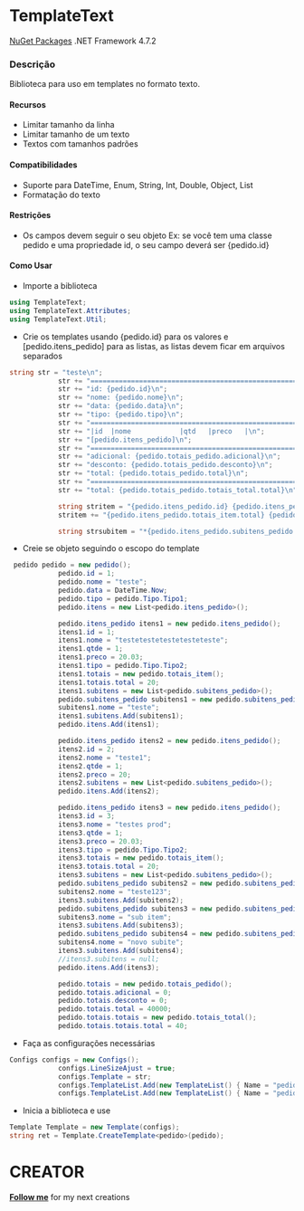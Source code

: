 # TemplateText
[NuGet Packages](https://www.nuget.org/packages/TemplateTextEx/)
.NET Framework 4.7.2

### Descrição
Biblioteca para uso em templates no formato texto.

#### Recursos
- Limitar tamanho da linha
- Limitar tamanho de um texto
- Textos com tamanhos padrões

#### Compatibilidades
- Suporte para DateTime, Enum, String, Int, Double, Object, List
- Formatação do texto

#### Restrições
- Os campos devem seguir o seu objeto Ex: se você tem uma classe pedido e uma propriedade id, o seu campo deverá ser {pedido.id}

#### Como Usar
- Importe a biblioteca
```cs
using TemplateText;
using TemplateText.Attributes;
using TemplateText.Util;
```
- Crie os templates usando {pedido.id} para os valores e [pedido.itens_pedido] para as listas, as listas devem ficar em arquivos separados
```cs
string str = "teste\n";
            str += "=========================================================\n";
            str += "id: {pedido.id}\n";
            str += "nome: {pedido.nome}\n";
            str += "data: {pedido.data}\n";
            str += "tipo: {pedido.tipo}\n";
            str += "=========================================================\n";
            str += "|id  |nome            |qtd   |preco   |\n";
            str += "[pedido.itens_pedido]\n";
            str += "=========================================================\n";
            str += "adicional: {pedido.totais_pedido.adicional}\n";
            str += "desconto: {pedido.totais_pedido.desconto}\n";
            str += "total: {pedido.totais_pedido.total}\n";
            str += "=========================================================\n";
            str += "total: {pedido.totais_pedido.totais_total.total}\n";

            string stritem = "{pedido.itens_pedido.id} {pedido.itens_pedido.nome} {pedido.itens_pedido.qtde} {pedido.itens_pedido.preco}\n";
            stritem += "{pedido.itens_pedido.totais_item.total} {pedido.itens_pedido.tipo} > [pedido.itens_pedido.subitens_pedido]\n \n";

            string strsubitem = "*{pedido.itens_pedido.subitens_pedido.nome}\n";
```
- Creie se objeto seguindo o escopo do template
```cs
 pedido pedido = new pedido();
            pedido.id = 1;
            pedido.nome = "teste";
            pedido.data = DateTime.Now;
            pedido.tipo = pedido.Tipo.Tipo1;
            pedido.itens = new List<pedido.itens_pedido>();

            pedido.itens_pedido itens1 = new pedido.itens_pedido();
            itens1.id = 1;
            itens1.nome = "testetestetestetesteteste";
            itens1.qtde = 1;
            itens1.preco = 20.03;
            itens1.tipo = pedido.Tipo.Tipo2;
            itens1.totais = new pedido.totais_item();
            itens1.totais.total = 20;
            itens1.subitens = new List<pedido.subitens_pedido>();
            pedido.subitens_pedido subitens1 = new pedido.subitens_pedido();
            subitens1.nome = "teste";
            itens1.subitens.Add(subitens1);
            pedido.itens.Add(itens1);

            pedido.itens_pedido itens2 = new pedido.itens_pedido();
            itens2.id = 2;
            itens2.nome = "teste1";
            itens2.qtde = 1;
            itens2.preco = 20;
            itens2.subitens = new List<pedido.subitens_pedido>();
            pedido.itens.Add(itens2);

            pedido.itens_pedido itens3 = new pedido.itens_pedido();
            itens3.id = 3;
            itens3.nome = "testes prod";
            itens3.qtde = 1;
            itens3.preco = 20.03;
            itens3.tipo = pedido.Tipo.Tipo2;
            itens3.totais = new pedido.totais_item();
            itens3.totais.total = 20;
            itens3.subitens = new List<pedido.subitens_pedido>();
            pedido.subitens_pedido subitens2 = new pedido.subitens_pedido();
            subitens2.nome = "teste123";
            itens3.subitens.Add(subitens2);
            pedido.subitens_pedido subitens3 = new pedido.subitens_pedido();
            subitens3.nome = "sub item";
            itens3.subitens.Add(subitens3);
            pedido.subitens_pedido subitens4 = new pedido.subitens_pedido();
            subitens4.nome = "novo subite";
            itens3.subitens.Add(subitens4);
            //itens3.subitens = null;
            pedido.itens.Add(itens3);

            pedido.totais = new pedido.totais_pedido();
            pedido.totais.adicional = 0;
            pedido.totais.desconto = 0;
            pedido.totais.total = 40000;
            pedido.totais.totais = new pedido.totais_total();
            pedido.totais.totais.total = 40;
```
- Faça as configurações necessárias
```cs
Configs configs = new Configs();
            configs.LineSizeAjust = true;
            configs.Template = str;
            configs.TemplateList.Add(new TemplateList() { Name = "pedido.itens_pedido", Template = stritem });
            configs.TemplateList.Add(new TemplateList() { Name = "pedido.itens_pedido.subitens_pedido", Template = strsubitem });
```
- Inicia a biblioteca e use
```cs
Template Template = new Template(configs);
string ret = Template.CreateTemplate<pedido>(pedido);
```

# CREATOR
[**Follow me**](https://github.com/pinalrafael?tab=followers) for my next creations